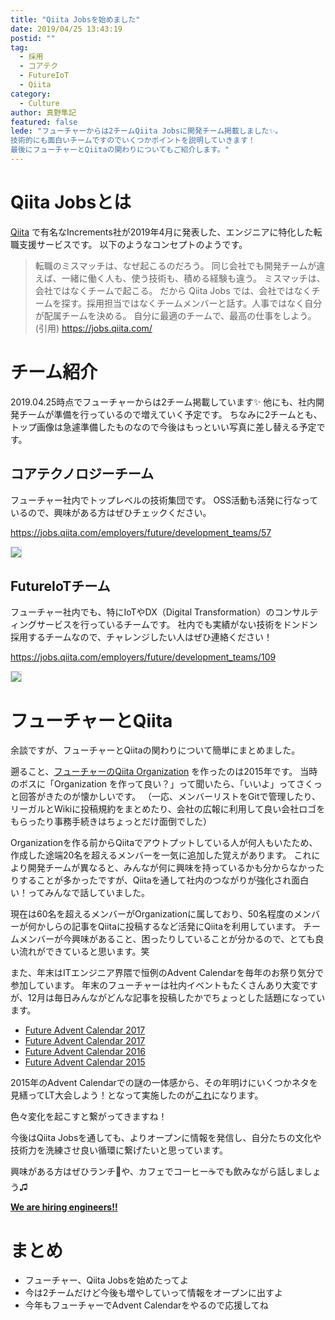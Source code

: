 ```yaml
---
title: "Qiita Jobsを始めました"
date: 2019/04/25 13:43:19
postid: ""
tag:
  - 採用
  - コアテク
  - FutureIoT
  - Qiita
category:
  - Culture
author: 真野隼記
featured: false
lede: "フューチャーからは2チームQiita Jobsに開発チーム掲載しました✨。
技術的にも面白いチームですのでいくつかポイントを説明していきます！
最後にフューチャーとQiitaの関わりについてもご紹介します。"
---
```

# Qiita Jobsとは

[Qiita](https://qiita.com/) で有名なIncrements社が2019年4月に発表した、エンジニアに特化した転職支援サービスです。
以下のようなコンセプトのようです。

> 転職のミスマッチは、なぜ起こるのだろう。
> 同じ会社でも開発チームが違えば、一緒に働く人も、使う技術も、積める経験も違う。
> ミスマッチは、会社ではなくチームで起こる。
> だから Qiita Jobs では、会社ではなくチームを探す。採用担当ではなくチームメンバーと話す。人事ではなく自分が配属チームを決める。
> 自分に最適のチームで、最高の仕事をしよう。
> (引用) https://jobs.qiita.com/

# チーム紹介

2019.04.25時点でフューチャーからは2チーム掲載しています✨
他にも、社内開発チームが準備を行っているので増えていく予定です。
ちなみに2チームとも、トップ画像は急遽準備したものなので今後はもっといい写真に差し替える予定です。


## コアテクノロジーチーム

フューチャー社内でトップレベルの技術集団です。
OSS活動も活発に行なっているので、興味がある方はぜひチェックください。

https://jobs.qiita.com/employers/future/development_teams/57

<img src="/images/20190425/photo_20190425_01.png" style="border:solid 1px #CFD8DC" loading="lazy">



## FutureIoTチーム

フューチャー社内でも、特にIoTやDX（Digital Transformation）のコンサルティングサービスを行っているチームです。
社内でも実績がない技術をドンドン採用するチームなので、チャレンジしたい人はぜひ連絡ください！

https://jobs.qiita.com/employers/future/development_teams/109

<img src="/images/20190425/photo_20190425_02.png" style="border:solid 1px #CFD8DC" loading="lazy">



# フューチャーとQiita

余談ですが、フューチャーとQiitaの関わりについて簡単にまとめました。

遡ること、[フューチャーのQiita Organization](https://qiita.com/organizations/future) を作ったのは2015年です。
当時のボスに「Organization を作って良い？」って聞いたら、「いいよ」ってさくっと回答がきたのが懐かしいです。
（一応、メンバーリストをGitで管理したり、リーガルとWikiに投稿規約をまとめたり、会社の広報に利用して良い会社ロゴをもらったり事務手続きはちょっとだけ面倒でした）

Organizationを作る前からQiitaでアウトプットしている人が何人もいたため、作成した途端20名を超えるメンバーを一気に追加した覚えがあります。
これにより開発チームが異なると、みんなが何に興味を持っているかも分からなかったりすることが多かったですが、Qiitaを通して社内のつながりが強化され面白い！ってみんなで話していました。

現在は60名を超えるメンバーがOrganizationに属しており、50名程度のメンバーが何かしらの記事をQiitaに投稿するなど活発にQiitaを利用しています。
チームメンバーが今興味があること、困ったりしていることが分かるので、とても良い流れができていると思います。笑

また、年末はITエンジニア界隈で恒例のAdvent Calendarを毎年のお祭り気分で参加しています。
年末のフューチャーは社内イベントもたくさんあり大変ですが、12月は毎日みんながどんな記事を投稿したかでちょっとした話題になっています。

* [Future Advent Calendar 2017](https://qiita.com/advent-calendar/2018/future)
* [Future Advent Calendar 2017](https://qiita.com/advent-calendar/2017/future)
* [Future Advent Calendar 2016](https://qiita.com/advent-calendar/2016/future)
* [Future Advent Calendar 2015](https://qiita.com/advent-calendar/2015/future)

2015年のAdvent Calendarでの謎の一体感から、その年明けにいくつかネタを見繕ってLT大会しよう！となって実施したのが[これ](/categories/Culture/page/2/)になります。

色々変化を起こすと繋がってきますね！

今後はQiita Jobsを通しても、よりオープンに情報を発信し、自分たちの文化や技術力を洗練させ良い循環に繋げたいと思っています。

興味がある方はぜひランチ🍝や、カフェでコーヒー☕でも飲みながら話しましょう♫

**[We are hiring engineers!!](http://www.future.co.jp/recruit/)**


# まとめ

* フューチャー、Qiita Jobsを始めたってよ
* 今は2チームだけど今後も増やしていって情報をオープンに出すよ
* 今年もフューチャーでAdvent Calendarをやるので応援してね

